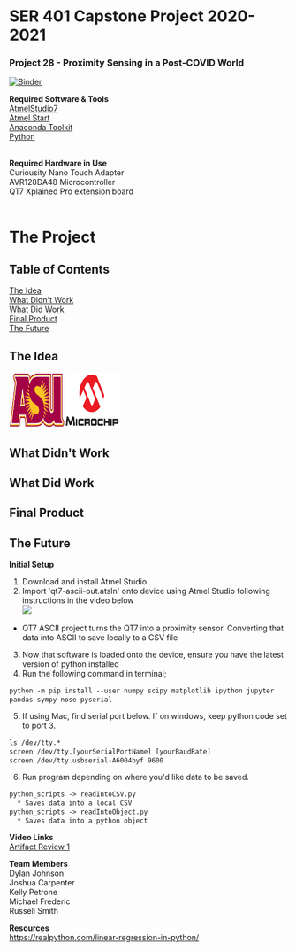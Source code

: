 # SER 401 Capstone Project 2020-2021
### Project 28 - Proximity Sensing in a Post-COVID World

[![Binder](https://mybinder.org/badge_logo.svg)](https://mybinder.org/v2/gh/jacarpe7/project_28/HEAD?filepath=python_scripts%2Fml_model_generation.ipynb)

**Required Software & Tools**</br>
[AtmelStudio7](https://www.microchip.com/images/default-source/avr-support/atmel-studio-7/atmelstudio7__google_291x202-min.jpg?sfvrsn=c1ad339d_1)</br>
[Atmel Start](https://start.atmel.com/)</br>
[Anaconda Toolkit](https://www.anaconda.com/products/individual)</br>
[Python](https://www.python.org/downloads/)</br>
</br>

**Required Hardware in Use**</br>
Curiousity Nano Touch Adapter</br>
AVR128DA48 Microcontroller</br>
QT7 Xplained Pro extension board</br>
</br>

# The Project
## Table of Contents  
[The Idea](#headers)  
[What Didn't Work](#emphasis)  
[What Did Work](#worked)  
[Final Product](#notworked)  
[The Future](#nexttime)  

<a name="headers"/>

## The Idea
<img src="media/ASU-Logo.gif" width="100" height="100"><img src="media/Microchip-Logo.png" width="100" height="100">

<a name="emphasis"/>

## What Didn't Work

<a name="worked"/>

## What Did Work

<a name="notworked"/>

## Final Product

<a name="nexttime"/>

## The Future

**Initial Setup**</br>
1. Download and install Atmel Studio</br>
2. Import 'qt7-ascii-out.atsln' onto device using Atmel Studio following instructions in the video below</br>
[![](http://img.youtube.com/vi/wmxJ9FIv4wA/0.jpg)](http://www.youtube.com/watch?v=wmxJ9FIv4wA "Atmel Install Video")</br>
  * QT7 ASCII project turns the QT7 into a proximity sensor. Converting that data into ASCII to save locally to a CSV file
3. Now that software is loaded onto the device, ensure you have the latest version of python installed</br>
4. Run the following command in terminal;
```terminal
python -m pip install --user numpy scipy matplotlib ipython jupyter pandas sympy nose pyserial
```
5. If using Mac, find serial port below. If on windows, keep python code set to port 3. 
```Mac port for AVR128DA48
ls /dev/tty.*
screen /dev/tty.[yourSerialPortName] [yourBaudRate]
screen /dev/tty.usbserial-A6004byf 9600
```
6. Run program depending on where you'd like data to be saved. 
```
python_scripts -> readIntoCSV.py
  * Saves data into a local CSV
python_scripts -> readIntoObject.py
  * Saves data into a python object
```

**Video Links**</br>
[Artifact Review 1](https://youtu.be/0COBPH9X2WI)

**Team Members**</br>
Dylan Johnson</br>
Joshua Carpenter</br>
Kelly Petrone</br>
Michael Frederic</br>
Russell Smith</br>

**Resources**</br>
https://realpython.com/linear-regression-in-python/
</br>
